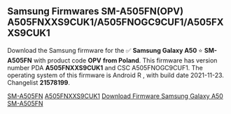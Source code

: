 <h2>Samsung Firmwares SM-A505FN(OPV) A505FNXXS9CUK1/A505FNOGC9CUF1/A505FXXS9CUK1</h2>
Download the Samsung firmware for the ✅ <strong>Samsung Galaxy A50 </strong> ⭐ <strong>SM-A505FN</strong> with product code <strong>OPV</strong> <strong> from Poland</strong>. This firmware has version number PDA <strong>A505FNXXS9CUK1</strong> and CSC A505FNOGC9CUF1. The operating system of this firmware is Android R , with build date 2021-11-23. Changelist <strong>21578199</strong>.


[SM-A505FN](https://samfirm.shop/samsung/model/SM-A505FN)
[A505FNXXS9CUK1](https://samfirm.shop/samsung/pda/A505FNXXS9CUK1)
[Download Firmware Samsung Galaxy A50 SM-A505FN](https://samfirm.shop/samsung/firmware/476573)
